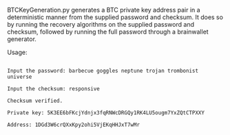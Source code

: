 BTCKeyGeneration.py generates a BTC private key address pair in a deterministic manner from the supplied password and checksum. It does so by running the recovery algorithms on the supplied password and checksum, followed by running the full password through a brainwallet generator. 

Usage: 

```(trusty)david@localhost:~/gitSecretInWords/s/passwordGen$ python BTCKey.py 

Input the password: barbecue goggles neptune trojan trombonist universe

Input the checksum: responsive

Checksum verified.

Private key: 5K3EE6bFKcjYdnjx3fqRNWcDRGQy1RK4LU5ougm7YxZQtCTPXXY

Address: 1DGd3W6crQXxKpy2ohi5VjEKqHHJxT7wMr
